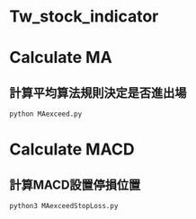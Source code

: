 # Tw_stock_indicator

# Calculate MA
## 計算平均算法規則決定是否進出場
```
python MAexceed.py
```

# Calculate MACD
## 計算MACD設置停損位置
```
python3 MAexceedStopLoss.py
```
